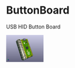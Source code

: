 # ButtonBoard
USB HID Button Board

<img width="20%" src="https://raw.githubusercontent.com/ideafablabs/ButtonBoard/main/kicad/Button_Board.jpg">
